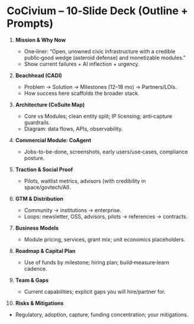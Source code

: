 # CoCivium – 10‑Slide Deck (Outline + Prompts)

1) **Mission & Why Now**
   - One‑liner: “Open, unowned civic infrastructure with a credible public‑good wedge (asteroid defense) and monetizable modules.”
   - Show current failures + AI inflection + urgency.

2) **Beachhead (CADI)**
   - Problem → Solution → Milestones (12–18 mo) → Partners/LOIs.
   - How success here scaffolds the broader stack.

3) **Architecture (CoSuite Map)**
   - Core vs Modules; clean entity split; IP licensing; anti‑capture guardrails.
   - Diagram: data flows, APIs, observability.

4) **Commercial Module: CoAgent**
   - Jobs-to-be-done, screenshots, early users/use‑cases, compliance posture.

5) **Traction & Social Proof**
   - Pilots, waitlist metrics, advisors (with credibility in space/govtech/AI).

6) **GTM & Distribution**
   - Community → institutions → enterprise.
   - Loops: newsletter, OSS, advisors, pilots → references → contracts.

7) **Business Models**
   - Module pricing, services, grant mix; unit economics placeholders.

8) **Roadmap & Capital Plan**
   - Use of funds by milestone; hiring plan; build‑measure‑learn cadence.

9) **Team & Gaps**
   - Current capabilities; explicit gaps you will hire/partner for.

10) **Risks & Mitigations**
   - Regulatory, adoption, capture, funding concentration; your mitigations.

